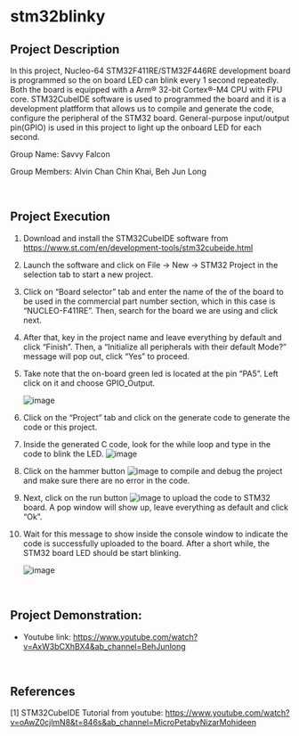 # stm32blinky
Project Description
-
In this project, Nucleo-64 STM32F411RE/STM32F446RE development board is programmed so the on board LED can blink every 1 second repeatedly. Both the board is equipped with a Arm® 32-bit Cortex®-M4 CPU with FPU core. STM32CubeIDE software is used to programmed the board and it is a development platfform that allows us to compile and generate the code, configure the peripheral of the STM32 board. General-purpose input/output pin(GPIO) is used in this project to light up the onboard LED for each second.  

Group Name: Savvy Falcon

Group Members: Alvin Chan Chin Khai, Beh Jun Long

<br>

Project Execution
- 
1.	Download and install the STM32CubeIDE software from https://www.st.com/en/development-tools/stm32cubeide.html
	
3.	Launch the software and click on File -> New -> STM32 Project in the selection tab to start a new project.
4.  Click on “Board selector” tab and enter the name of the of the board to be used in the commercial part number section, which in this case is “NUCLEO-F411RE”. Then,     search for the board we are using and click next.
5.	After that, key in the project name and leave everything by default and click “Finish”. Then, a “Initialize all peripherals with their default Mode?” message will     pop out, click “Yes” to proceed.
6.	Take note that the on-board green led is located at the pin “PA5”. Left click on it and choose GPIO_Output.

	![image](https://user-images.githubusercontent.com/118992897/203946373-e902a81c-0de9-414e-b00d-5cae9230b4a4.png)
	
6.	Click on the “Project” tab and click on the generate code to generate the code or this project.
7.	Inside the generated C code, look for the while loop and type in the code to blink the LED. 
	![image](https://user-images.githubusercontent.com/118992897/203993801-cb94b160-13ed-4a1f-9c38-457dadede2fa.png)
	
8.	Click on the hammer button  ![image](https://user-images.githubusercontent.com/118992897/203946521-463dc74b-5dc5-4b98-b11d-62d41a069fff.png)
  to compile and debug the project and make sure there are no error in the code.
9.	Next, click on the run button  ![image](https://user-images.githubusercontent.com/118992897/203946543-0eecbfc3-fa76-4c21-8bd0-c7ae0ea5d885.png)
 to upload the code to STM32 board. A pop window will show up, leave everything as default and click “Ok”.

10.	Wait for this message to show inside the console window to indicate the code is successfully uploaded to the board. After a short while, the STM32 board LED should     be start blinking.

 	![image](https://user-images.githubusercontent.com/118992897/203946566-971689fd-72ea-4819-9dee-68c7e7e7f52c.png)
	

	

<br>

Project Demonstration: 
- 
  - Youtube link: https://www.youtube.com/watch?v=AxW3bCXhBX4&ab_channel=BehJunlong


<br>  

References
- 
  [1] STM32CubeIDE Tutorial from youtube: https://www.youtube.com/watch?v=oAwZ0cjlmN8&t=846s&ab_channel=MicroPetabyNizarMohideen
